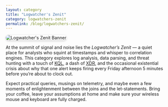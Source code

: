 ```yaml
---
layout: category
title: "Logwatcher's Zenit"
category: logwatchers-zenit
permalink: /blog/logwatchers-zenit/
---
```


<img src="/assets/img/blog/logwatchers-zenit.png" alt="Logwatcher's Zenit Banner" style="max-width: 100%; border-radius: 12px; box-shadow: 0 2px 6px rgba(0,0,0,0.2);">

At the summit of signal and noise lies the _Logwatcher’s Zenit_ — a quiet place for analysts who squint at timestamps and whisper to correlation engines. This category explores log analysis, data parsing, and threat hunting with a touch of [KQL](https://learn.microsoft.com/en-us/kusto/query/?view=microsoft-fabric&wt.mc_id=MVP_387063), a dash of [XDR](https://www.microsoft.com/sv-se/security/business/siem-and-xdr/microsoft-defender-xdr/?wt.mc_id=MVP_387063), and the occasional existential crisis about why that one alert keeps firing every Friday afternoon 5 minutes before you’re about to clock out.

Expect practical queries, musings on telemetry, and maybe even a few moments of enlightenment between the joins and the let-statements. Bring your coffee, leave your assumptions at home and make sure your wireless mouse and keyboard are fully charged.
